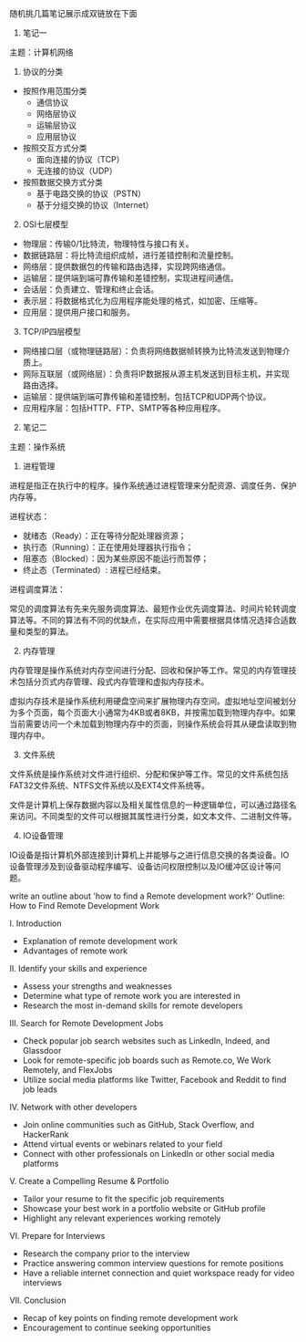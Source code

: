 随机挑几篇笔记展示成双链放在下面

1. 笔记一

主题：计算机网络

1. 协议的分类

- 按照作用范围分类
  - 通信协议
  - 网络层协议
  - 运输层协议
  - 应用层协议
- 按照交互方式分类
  - 面向连接的协议（TCP）
  - 无连接的协议（UDP）
- 按照数据交换方式分类
  - 基于电路交换的协议（PSTN）
  - 基于分组交换的协议（Internet）

2. OSI七层模型

- 物理层：传输0/1比特流，物理特性与接口有关。
- 数据链路层：将比特流组织成帧，进行差错控制和流量控制。
- 网络层：提供数据包的传输和路由选择，实现跨网络通信。
- 运输层：提供端到端可靠传输和差错控制，实现进程间通信。
- 会话层：负责建立、管理和终止会话。
- 表示层：将数据格式化为应用程序能处理的格式，如加密、压缩等。
- 应用层：提供用户接口和服务。

3. TCP/IP四层模型

- 网络接口层（或物理链路层）：负责将网络数据帧转换为比特流发送到物理介质上。
- 网际互联层（或网络层）：负责将IP数据报从源主机发送到目标主机，并实现路由选择。
- 运输层：提供端到端可靠传输和差错控制，包括TCP和UDP两个协议。
- 应用程序层：包括HTTP、FTP、SMTP等各种应用程序。

2. 笔记二

主题：操作系统

1. 进程管理

进程是指正在执行中的程序。操作系统通过进程管理来分配资源、调度任务、保护内存等。

进程状态：

- 就绪态（Ready）：正在等待分配处理器资源；
- 执行态（Running）：正在使用处理器执行指令；
- 阻塞态（Blocked）：因为某些原因不能运行而暂停；
- 终止态（Terminated）: 进程已经结束。

进程调度算法：

常见的调度算法有先来先服务调度算法、最短作业优先调度算法、时间片轮转调度算法等。不同的算法有不同的优缺点，在实际应用中需要根据具体情况选择合适数量和类型的算法。

2. 内存管理

内存管理是操作系统对内存空间进行分配、回收和保护等工作。常见的内存管理技术包括分页式内存管理、段式内存管理和虚拟内存技术。

虚拟内存技术是操作系统利用硬盘空间来扩展物理内存空间。虚拟地址空间被划分为多个页面，每个页面大小通常为4KB或者8KB，并按需加载到物理内存中。如果当前需要访问一个未加载到物理内存中的页面，则操作系统会将其从硬盘读取到物理内存中。

3. 文件系统

文件系统是操作系统对文件进行组织、分配和保护等工作。常见的文件系统包括FAT32文件系统、NTFS文件系统以及EXT4文件系统等。

文件是计算机上保存数据内容以及相关属性信息的一种逻辑单位，可以通过路径名来访问。不同类型的文件可以根据其属性进行分类，如文本文件、二进制文件等。

4. IO设备管理

IO设备是指计算机外部连接到计算机上并能够与之进行信息交换的各类设备。IO设备管理涉及到设备驱动程序编写、设备访问权限控制以及IO缓冲区设计等问题。


write an outline about 'how to find a Remote development work?'
Outline: How to Find Remote Development Work

I. Introduction
- Explanation of remote development work
- Advantages of remote work

II. Identify your skills and experience
- Assess your strengths and weaknesses
- Determine what type of remote work you are interested in
- Research the most in-demand skills for remote developers

III. Search for Remote Development Jobs
- Check popular job search websites such as LinkedIn, Indeed, and Glassdoor
- Look for remote-specific job boards such as Remote.co, We Work Remotely, and FlexJobs
- Utilize social media platforms like Twitter, Facebook and Reddit to find job leads

IV. Network with other developers 
- Join online communities such as GitHub, Stack Overflow, and HackerRank 
- Attend virtual events or webinars related to your field 
- Connect with other professionals on LinkedIn or other social media platforms 

V. Create a Compelling Resume & Portfolio 
- Tailor your resume to fit the specific job requirements 
- Showcase your best work in a portfolio website or GitHub profile 
- Highlight any relevant experiences working remotely 

VI. Prepare for Interviews 
- Research the company prior to the interview 
- Practice answering common interview questions for remote positions 
- Have a reliable internet connection and quiet workspace ready for video interviews 

VII. Conclusion
 - Recap of key points on finding remote development work  
 - Encouragement to continue seeking opportunities




